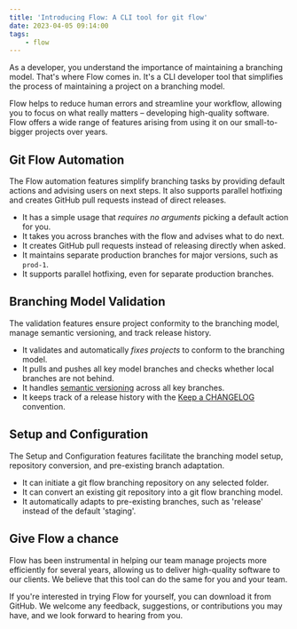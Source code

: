 ```yaml
---
title: 'Introducing Flow: A CLI tool for git flow'
date: 2023-04-05 09:14:00
tags:
    - flow
---
```


As a developer, you understand the importance of maintaining a branching model. That's where Flow comes in. It's a CLI developer tool that simplifies the process of maintaining a project on a branching model.

<!-- more -->

Flow helps to reduce human errors and streamline your workflow, allowing you to focus on what really matters – developing high-quality software. Flow offers a wide range of features arising from using it on our small-to-bigger projects over years.

## Git Flow Automation

The Flow automation features simplify branching tasks by providing default actions and advising users on next steps. It also supports parallel hotfixing and creates GitHub pull requests instead of direct releases.

 - It has a simple usage that *requires no arguments* picking a default action for you.
 - It takes you across branches with the flow and advises what to do next.
 - It creates GitHub pull requests instead of releasing directly when asked.
 - It maintains separate production branches for major versions, such as `prod-1`.
 - It supports parallel hotfixing, even for separate production branches.

## Branching Model Validation

The validation features ensure project conformity to the branching model, manage semantic versioning, and track release history.

 - It validates and automatically *fixes projects* to conform to the branching model.
 - It pulls and pushes all key model branches and checks whether local branches are not behind.
 - It handles [semantic versioning](https://semver.org) across all key branches.
 - It keeps track of a release history with the [Keep a CHANGELOG](https://keepachangelog.com/en) convention.

## Setup and Configuration

The Setup and Configuration features facilitate the branching model setup, repository conversion, and pre-existing branch adaptation.

 - It can initiate a git flow branching repository on any selected folder.
 - It can convert an existing git repository into a git flow branching model.
 - It automatically adapts to pre-existing branches, such as 'release' instead of the default 'staging'.

## Give Flow a chance

Flow has been instrumental in helping our team manage projects more efficiently for several years, allowing us to deliver high-quality software to our clients. We believe that this tool can do the same for you and your team.

If you're interested in trying Flow for yourself, you can download it from GitHub. We welcome any feedback, suggestions, or contributions you may have, and we look forward to hearing from you.
